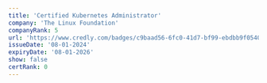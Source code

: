 ```yaml
---
title: 'Certified Kubernetes Administrator'
company: 'The Linux Foundation'
companyRank: 5
url: 'https://www.credly.com/badges/c9baad56-6fc0-41d7-bf99-ebdbb9f05409/'
issueDate: '08-01-2024'
expiryDate: '08-01-2026'
show: false
certRank: 0
---
```

